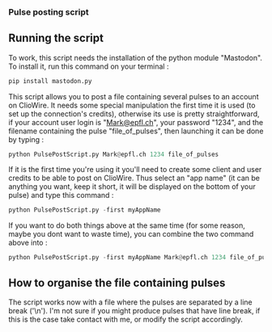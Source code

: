 ### Pulse posting script ###

## Running the script ##

To work, this script needs the installation of the python module "Mastodon". To install it, run this command on your terminal :

```python
pip install mastodon.py
```

This script allows you to post a file containing several pulses to an account on ClioWire. It needs some special manipulation the first time it is used (to set up the connection's credits), otherwise its use is pretty straightforward, if your account user login is "Mark@epfl.ch", your password "1234", and the filename containing the pulse "file_of_pulses", then launching it can be done by typing :

```python
python PulsePostScript.py Mark@epfl.ch 1234 file_of_pulses
```

If it is the first time you're using it you'll need to create some client and user credits to be able to post on ClioWire. Thus select an "app name" (it can be anything you want, keep it short, it will be displayed on the bottom of your pulse) and type this command :

```python
python PulsePostScript.py -first myAppName
```

If you want to do both things above at the same time (for some reason, maybe you dont want to waste time), you can combine the two command above into :


```python
python PulsePostScript.py -first myAppName Mark@epfl.ch 1234 file_of_pulses
```

## How to organise the file containing pulses ##

The script works now with a file where the pulses are separated by a line break ('\n'). I'm not sure if you might produce pulses that have line break, if this is the case take contact with me, or modify the script accordingly.
